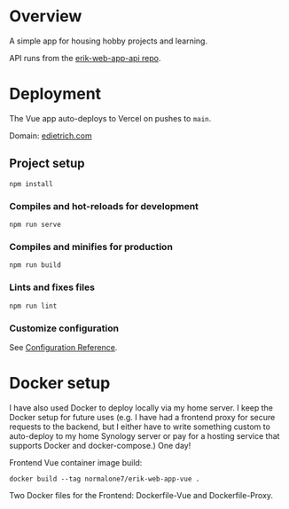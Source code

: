# Overview

A simple app for housing hobby projects and learning.

API runs from the [erik-web-app-api repo](https://github.com/normalone7/erik-web-app-api).

# Deployment

The Vue app auto-deploys to Vercel on pushes to `main`.

Domain: [edietrich.com](https://www.edietrich.com/)

## Project setup

```
npm install
```

### Compiles and hot-reloads for development

```
npm run serve
```

### Compiles and minifies for production

```
npm run build
```

### Lints and fixes files

```
npm run lint
```

### Customize configuration

See [Configuration Reference](https://cli.vuejs.org/config/).

# Docker setup

I have also used Docker to deploy locally via my home server. I keep the Docker setup for future uses (e.g. I have had a frontend proxy for secure requests to the backend, but I either have to write something custom to auto-deploy to my home Synology server or pay for a hosting service that supports Docker and docker-compose.) One day!

Frontend Vue container image build:

```
docker build --tag normalone7/erik-web-app-vue .
```

Two Docker files for the Frontend: Dockerfile-Vue and Dockerfile-Proxy.
